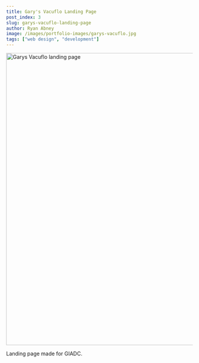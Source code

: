 ```yaml
---
title: Gary's Vacuflo Landing Page
post_index: 3
slug: garys-vacuflo-landing-page
author: Ryan Abney
image: /images/portfolio-images/garys-vacuflo.jpg
tags: ["web design", "development"]
---
```


<img src="/images/portfolio-images/garys-vacuflo.jpg" alt="Garys Vacuflo landing page" width="1180" height="787" />

Landing page made for GIADC.
